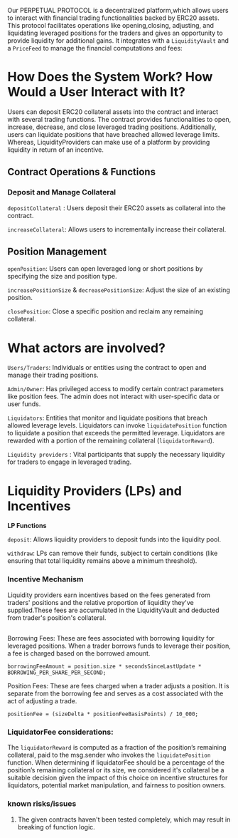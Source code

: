 Our PERPETUAL PROTOCOL is a decentralized platform,which allows users to interact with financial trading functionalities backed by ERC20 assets. This protocol facilitates operations like opening,closing, adjusting, and liquidating leveraged positions for the traders and gives an opportunity to provide liquidity for additional gains. It integrates with a `LiquidityVault` and a `PriceFeed` to manage the financial computations and fees:

# How Does the System Work? How Would a User Interact with It?

Users can deposit ERC20 collateral assets into the contract and interact with several trading functions. The contract provides functionalities to open, increase, decrease, and close leveraged trading positions. Additionally, users can liquidate positions that have breached allowed leverage limits. Whereas, LiquidityProviders can make use of a platform by providing liquidity in return of an incentive.

## Contract Operations & Functions

### Deposit and Manage Collateral

`depositCollateral` : Users deposit their ERC20 assets as collateral into the contract.

`increaseCollateral`: Allows users to incrementally increase their collateral.

## Position Management

`openPosition`: Users can open leveraged long or short positions by specifying the size and position type.

`increasePositionSize` & `decreasePositionSize`: Adjust the size of an existing position.

`closePosition`: Close a specific position and reclaim any remaining collateral.

# What actors are involved?

`Users/Traders`: Individuals or entities using the contract to open and manage their trading positions.

`Admin/Owner`: Has privileged access to modify certain contract parameters like position fees. The admin does not interact with user-specific data or user funds.

`Liquidators`: Entities that monitor and liquidate positions that breach allowed leverage levels.
Liquidators can invoke `liquidatePosition` function to liquidate a position that exceeds the permitted leverage. Liquidators are rewarded with a portion of the remaining collateral (`liquidatorReward`).

`Liquidity providers` : Vital participants that supply the necessary liquidity for traders to engage in leveraged trading.

# Liquidity Providers (LPs) and Incentives

**LP Functions**

`deposit`: Allows liquidity providers to deposit funds into the liquidity pool.

`withdraw`: LPs can remove their funds, subject to certain conditions (like ensuring that total liquidity remains above a minimum threshold).

### Incentive Mechanism

Liquidity providers earn incentives based on the fees generated from traders' positions and the relative proportion of liquidity they've supplied.These fees are accumulated in the LiquidityVault and deducted from trader's position's collateral.

##

Borrowing Fees: These are fees associated with borrowing liquidity for leveraged positions. When a trader borrows funds to leverage their position, a fee is charged based on the borrowed amount.

```
borrowingFeeAmount = position.size * secondsSinceLastUpdate * BORROWING_PER_SHARE_PER_SECOND;

```

Position Fees: These are fees charged when a trader adjusts a position. It is separate from the borrowing fee and serves as a cost associated with the act of adjusting a trade.

```
positionFee = (sizeDelta * positionFeeBasisPoints) / 10_000;
```

### LiquidatorFee considerations:

The `liquidatorReward` is computed as a fraction of the position’s remaining collateral, paid to the msg.sender who invokes the `liquidatePosition` function.
When determining if liquidatorFee should be a percentage of the position’s remaining collateral or its size, we considered it's collateral be a suitable decision given the impact of this choice on incentive structures for liquidators, potential market manipulation, and fairness to position owners.

### known risks/issues

1. The given contracts haven't been tested completely, which may result in breaking of function logic.
